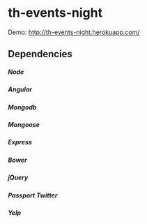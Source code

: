 # th-events-night
Demo: http://th-events-night.herokuapp.com/

## Dependencies
##### Node
##### Angular
##### Mongodb
##### Mongoose
##### Express
##### Bower
##### jQuery
##### Passport Twitter
##### Yelp

